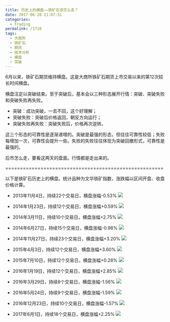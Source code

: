 ```yaml
---
title: 历史上的横盘——铁矿石该怎么走？
date: 2017-06-28 11:07:51
categories:
  - Trading
permalink: /1710
tags:
  - 大商所
  - 铁矿石
  - 期货
  - 技术分析
  - 横盘
  - 突破
---
```

6月以来，铁矿石期货维持横盘。这是大商所铁矿石期货上市交易以来的第12次较长时间横盘。

横盘注定以突破结束。至于突破后，基本会以三种形态展开行情：突破、突破失败和突破失败再失败。

- 突破：成功突破，一去不回，这个好理解；
- 突破失败：突破后价格返回，朝反方向运行；
- 突破失败再失败：突破失败后，价格再次逆转。

这三个形态的可靠性是逐渐递增的。突破是最强的形态，但往往可靠性较低；失败每增加一次，可靠性会提升一些。失败的失败往往体现为突破回撤形式，可靠性是最强的。

后市怎么走，要看这两天的盘面。行情都是走出来的。

======================================================

以下是铁矿石历史上的横盘。统计品种为文华铁矿指数，涨跌幅以区间开盘、收盘价格计算。

- 2013年11月4日，持续22个交易日，横盘涨幅-0.53%
![][image-1]

- 2014年1月23日，持续12个交易日，横盘涨幅+0.59%
![][image-2]

- 2014年3月11日，持续10个交易日，横盘涨幅+2.75%
![][image-3]

- 2014年6月27日，持续15个交易日，横盘涨幅-0.98%
![][image-4]

- 2014年11月27日，持续23个交易日，横盘涨幅+3.20%
![][image-5]

- 2015年4月3日，持续12个交易日，横盘涨幅+3.60%
![][image-6]

- 2015年7月10日，持续12个交易日，横盘涨幅+0.28%
![][image-7]

- 2016年1月19日，持续12个交易日，横盘涨幅+2.85%
![][image-8]

- 2016年3月29日，持续8个交易日，横盘涨幅-1.56%
![][image-9]

- 2016年5月24日，持续9个交易日，横盘涨幅-1.59%
![][image-10]

- 2016年12月23日，持续10个交易日，横盘涨幅-1.57%
![][image-11]

- 2017年6月1日，持续18个交易日，横盘涨幅+2.25%
![][image-12]

[image-1]:	http://kangjian.net/images/2017/06/2017-06-28-10-43-01-20131104.png
[image-2]:	http://kangjian.net/images/2017/06/2017-06-28-10-44-01-20140123.png
[image-3]:	http://kangjian.net/images/2017/06/2017-06-28-10-44-02-20140311.png
[image-4]:	http://kangjian.net/images/2017/06/2017-06-28-10-45-01-20140627.png
[image-5]:	http://kangjian.net/images/2017/06/2017-06-28-10-45-02-20141127.png
[image-6]:	http://kangjian.net/images/2017/06/2017-06-28-10-46-01-20150403.png
[image-7]:	http://kangjian.net/images/2017/06/2017-06-28-10-46-02-20150710.png
[image-8]:	http://kangjian.net/images/2017/06/2017-06-28-10-47-01-20160119.png
[image-9]:	http://kangjian.net/images/2017/06/2017-06-28-10-47-02-20160329.png
[image-10]:	http://kangjian.net/images/2017/06/2017-06-28-10-48-01-20160524.png
[image-11]:	http://kangjian.net/images/2017/06/2017-06-28-10-48-02-20161223.png
[image-12]:	http://kangjian.net/images/2017/06/2017-06-28-10-49-01-20170601.png
